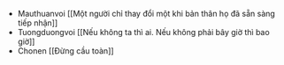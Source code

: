 - Mauthuanvoi [[Một người chỉ thay đổi một khi bản thân họ đã sẵn sàng tiếp nhận]]
- Tuongduongvoi [[Nếu không ta thì ai. Nếu không phải bây giờ thì bao giờ]]
- Chonen [[Đừng cầu toàn]] 